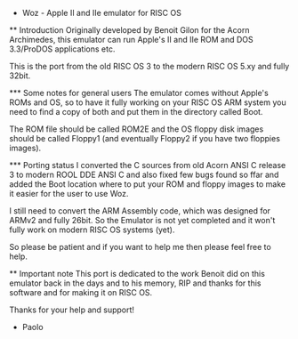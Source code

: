 * Woz - Apple II and IIe emulator for RISC OS

** Introduction
Originally developed by Benoit Gilon for the Acorn Archimedes, this emulator can run Apple's II and IIe ROM and DOS 3.3/ProDOS applications etc.

This is the port from the old RISC OS 3 to the modern RISC OS 5.xy and fully 32bit.

*** Some notes for general users
The emulator comes without Apple's ROMs and OS, so to have it fully working on your RISC OS ARM system you need to find a copy of both and put them in the directory called Boot.

The ROM file should be called ROM2E and the OS floppy disk images should be called Floppy1 (and eventually Floppy2 if you have two floppies images).

*** Porting status
I converted the C sources from old Acorn ANSI C release 3 to modern ROOL DDE ANSI C and also fixed few bugs found so ffar and added the Boot location where to put your ROM and floppy images to make it easier for the user to use Woz.

I still need to convert the ARM Assembly code, which was designed for ARMv2 and fully 26bit. So the Emulator is not yet completed and it won't fully work on modern RISC OS systems (yet).

So please be patient and if you want to help me then please feel free to help.

** Important note
This port is dedicated to the work Benoit did on this emulator back in the days and to his memory, RIP and thanks for this software and for making it on RISC OS.



Thanks for your help and support!
- Paolo

